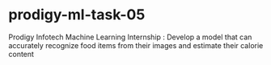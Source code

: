 # prodigy-ml-task-05
Prodigy Infotech Machine Learning Internship : Develop a model that can accurately recognize food items from their images and estimate their calorie content
